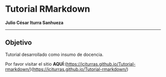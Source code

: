 # Tutorial RMarkdown

**Julio César Iturra Sanhueza**

--- 
## Objetivo 

Tutorial desarrollado como insumo de docencia.


Por favor visitar el sitio **AQUÍ**:(https://jciturras.github.io/Tutorial-rmarkdown/)(https://jciturras.github.io/Tutorial-rmarkdown/) 